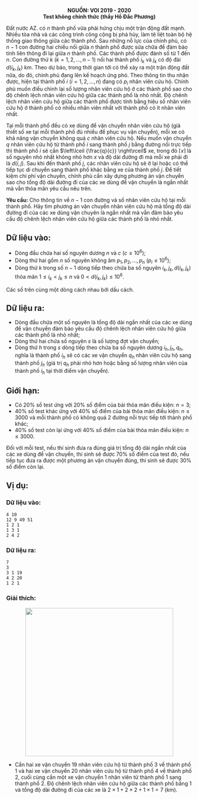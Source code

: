 **<center>NGUỒN: VOI 2019 - 2020</center>**
**<center>Test không chính thức (thầy Hồ Đắc Phương)</center>**

Đất nước AZ. có $n$ thành phố vừa phải hứng chịu một trận động đất mạnh. Nhiều tòa nhà và các công trình công cộng bị phá hủy, làm tê liệt toàn bộ hệ thống giao thông giữa các thành phố. Sau những nỗ lực của chính phủ, có $n-1$ con đường hai chiều nối giữa $n$ thành phố được sửa chữa để đảm bảo tính liên thông đi lại giữa $n$ thành phố. Các thành phố được đánh số từ $1$ đến $n$. Con đường thứ $k\ (k = 1, 2, …,  n- 1)$ nối hai thành phố $i_k$ và $j_k$ có độ đài $d(i_k, j_k)$ km. Theo dự báo, trong thời gian tới có thể xảy ra một trận động đất nữa, do đó, chính phủ đang lên kế hoạch ứng phó. Theo thông tin thu nhận được, hiện tại thành phố $i\ (i = 1, 2, ..., n)$ đang có $p_i$ nhân viên cứu hộ. Chính phủ muốn điều chỉnh lại số lượng nhân viên cứu hộ ở các thành phố sao cho độ chênh lệch nhân viên cứu hộ giữa các thành phố là nhỏ nhất. Độ chênh lệch nhân viên cứu hộ giữa các thành phố được tính bằng hiệu số nhân viên cứu hộ ở thành phố có nhiều nhân viên nhất với thành phố có ít nhân viên nhất.

Tại mỗi thành phố đều có xe dùng để vận chuyển nhân viên cứu hộ (giả thiết số xe tại mỗi thành phố đủ nhiều để phục vụ vận chuyển), mỗi xe có khả năng vận chuyển không quá $c$ nhân viên cứu hộ. Nếu muốn vận chuyển $q$ nhân viên cứu hộ từ thành phố $i$ sang thành phố $j$ bằng đường nối trực
tiếp thì thành phố $i$ sẽ cần $\left\lceil {\frac{q}{c}} \right\rceil$ xe, trong đó $\left\lceil {x} \right\rceil$ là số nguyên nhỏ nhất không nhỏ hơn $x$ và độ dài đường đi mà mỗi xe phải đi là $d(i, j)$. Sau khi đến thành phố $j$, các nhân viên cứu hộ sẽ ở lại hoặc có thể tiếp tục di chuyển sang thành phố khác bằng xe của thành phố $j$. Để tiết kiệm chi phí vận chuyển, chính phủ cần xây dựng phương án vận chuyển sao cho tổng độ dài đường đi của các xe dùng để vận chuyền là ngắn nhất mà vẫn thỏa mãn yêu cầu nêu trên.

**Yêu cầu:** Cho thông tin về $n-1$ con đường và số nhân viên cứu hộ tại mỗi thành phố. Hãy tìm phương án vận chuyển nhân viên cứu hộ mà tổng độ dài đường đi của các xe dùng vận chuyên là ngắn nhất mà vẫn đảm bảo yêu cầu độ chênh lệch nhân viên cứu hộ giữa các thành phố là nhỏ nhất.

## Dữ liệu vào:
- Dòng đầu chứa hai số nguyên dương $n$ và $c$ $(c ≤ 10^6)$;
- Dòng thứ hai gồm $n$ số nguyên không âm $p_1, p_2, …, p_n\ (p_i≤10^6)$;
- Dòng thứ $k$ trong số $n-1$ dòng tiếp theo chứa ba số nguyên $i_k, j_k, d(i_k, j_k)$ thỏa mãn $1≤i_k < j_k≤n$ và $0< d(i_k, j_k)≤10^6$.

Các số trên cùng một dòng cách nhau bởi dấu cách.

## Dữ liệu ra:
- Dòng đầu chứa một số nguyên là tổng độ dài ngắn nhất của các xe dùng để vận chuyển đảm bảo yêu cầu độ chênh lệch nhân viên cứu hộ giữa các thành phố là nhỏ nhất;
- Dòng thứ hai chứa số nguyên $s$ là số lượng đợt vận chuyển;
- Dòng thứ $h$ trong $s$ dòng tiếp theo chứa ba số nguyên dương $i_h, j_h, q_h$, nghĩa là thành phố $i_h$ sẽ có các xe vận chuyển $q_h$ nhân viên cứu hộ sang thành phố $j_h$ (giá trị $q_h$ phải nhỏ hơn hoặc bằng số lượng nhân viên của thành phố $i_h$ tại thời điểm vận chuyển).

## Giới hạn:
- Có $20\%$ số test ứng với $20\%$ số điểm của bài thỏa mãn điều kiện: $n= 3$;
- $40\%$ số test khác ứng với $40\%$ số điểm của bài thỏa mãn điều kiện: $n ≤ 3000$ và mỗi thành phố có không quá $2$ đường nỗi trực tiếp tới thành phố khác;
- $40\%$ số test còn lại ứng với $40\%$ số điểm của bài thỏa mãn điều kiện: $n ≤ 3000$.

Đối với mỗi test, nếu thí sinh đưa ra đúng giá trị tổng độ dài ngắn nhất của các xe dùng để vận chuyển, thí sinh sẽ được $70\%$ số điểm của test đó, nếu tiếp tục đưa ra được một phương án vận chuyển đúng, thí sinh sẽ được $30\%$ số điểm còn lại.

## Vị dụ:
### Dữ liệu vào:
```
4 10
12 9 49 51
1 2 1
1 3 1
2 4 2
```

### Dữ liệu ra:
```
7
3
3 1 19
4 2 20
1 2 1
```

### Giải thích:
<center><img src="/images/problems/1523/equake.png" width=400px></center>

- Cần hai xe vận chuyển $19$ nhân viên cứu hộ từ thành phố $3$ về thành phố $1$ và hai xe vận chuyển $20$ nhân viên cứu hộ từ thành phố $4$ về thành phố $2$, cuối cùng cần một xe vận chuyển $1$ nhân viên từ thành phố $1$ sang thành phố $2$. Độ chênh lệch nhân viên cứu hộ giữa các thành phố bằng $1$ và tổng độ dài đường đi của các xe là $2×1 + 2×2 + 1×1 = 7$ (km).